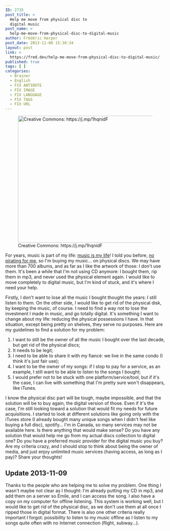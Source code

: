 ```yaml
---
ID: 2735
post_title: >
  Help me move from physical disc to
  digital music
post_name: >
  help-me-move-from-physical-disc-to-digital-music
author: Frédéric Harper
post_date: 2013-11-08 15:30:34
layout: post
link: >
  https://fred.dev/help-me-move-from-physical-disc-to-digital-music/
published: true
tags: [ ]
categories:
  - Brainer
  - English
  - FIX ANTIDOTE
  - FIX IMAGE
  - FIX LANGUAGE
  - FIX TAGS
  - FIX URL
---
```

<figure><img alt="Creative Commons: https://j.mp/1hqnidF" src="http://fred.dev/wp-content/uploads/2013/11/music.jpg" width="600" height="401"/><figcaption> Creative Commons: https://j.mp/1hqnidF</figcaption></figure><p>For years, music is part of my life: <a title="Music is my life" href="https://fred.dev/music-is-my-life/">music is my life</a>! I told you before, <a title="Are you stealing in a store?" href="https://fred.dev/are-you-stealing-in-a-store/">no pirating for me</a>, so I'm buying my music... on physical discs. We may have more than 700 albums, and as far as I like the artwork of those: I don't use them. It's been a while that I'm not using CD anymore: I bought them, rip them in mp3, and never used the physical element again. I would like to move completely to digital music, but I'm kind of stuck, and it's where I need your help.</p><p>Firstly, I don't want to lose all the music I bought thought the years: I still listen to them. On the other side, I would like to get rid of the physical disk, by keeping the music, of course. I need to find a way not to lose the investment I made in music, and go totally digital. It's something I want to change about my life: reducing the physical possessions I have. In that situation, except being pretty on shelves, they serve no purposes. Here are my guidelines to find a solution for my problem:</p><ol><li>I want to still be the owner of all the music I bought over the last decade, but get rid of the physical discs;</li><li>It needs to be legit;</li><li>I need to be able to share it with my fiancé: we live in the same condo (I think it's just fair use);</li><li>I want to be the owner of my songs: if I stop to pay for a service, as an example, I still want to be able to listen to the songs I bought;</li><li>I would prefer not to be stuck with one platform/service/tool, but if it's the case, I can live with something that I'm pretty sure won't disappears, like iTunes.</li></ol><p>I know the physical disc part will be tough, maybe impossible, and that the solution will be to buy again, the digital version of those. Even if it's the case, I'm still looking toward a solution that would fit my needs for future acquisitions. I started to look at different solutions like going only with the iTunes store (I already bought many unique songs when I didn't feel like buying a full disc), spotify... I'm in Canada, so many services may not be available here. Is there anything that would make sense? Do you have any solution that would help me go from my actual discs collection to digital one? Do you have a preferred music provider for the digital music you buy? Are my criteria crazy, and I should stop to think about being the owner of media, and just enjoy unlimited music services (having access, as long as I pay)? Share your thoughts!</p><h2>Update 2013-11-09</h2><p>Thanks to the people who are helping me to solve my problem. One thing I wasn't maybe not clear as I thought: I'm already putting my CD in mp3, and add them on a server so Émile, and I can access the song. I also have a copy on my computer for offline listening. This system is working well, but I would like to get rid of the physical disc, as we don't use them at all once I ripped those in digital format. There is also one other criteria really important I forgot: possibility to listen to my music offline as I listen to my songs quite often with no Internet connection (flight, subway...).</p> 
